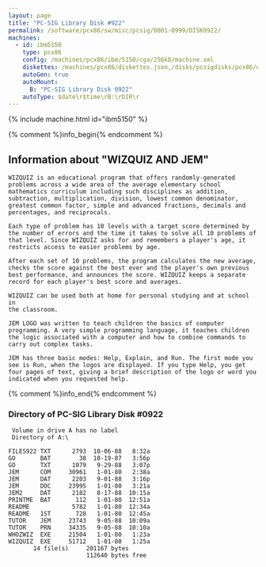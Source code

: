 ```yaml
---
layout: page
title: "PC-SIG Library Disk #922"
permalink: /software/pcx86/sw/misc/pcsig/0001-0999/DISK0922/
machines:
  - id: ibm5150
    type: pcx86
    config: /machines/pcx86/ibm/5150/cga/256kb/machine.xml
    diskettes: /machines/pcx86/diskettes.json,/disks/pcsigdisks/pcx86/diskettes.json
    autoGen: true
    autoMount:
      B: "PC-SIG Library Disk 0922"
    autoType: $date\r$time\rB:\rDIR\r
---
```


{% include machine.html id="ibm5150" %}

{% comment %}info_begin{% endcomment %}

## Information about "WIZQUIZ AND JEM"

    WIZQUIZ is an educational program that offers randomly-generated
    problems across a wide area of the average elementary school
    mathematics curriculum including such disciplines as addition,
    subtraction, multiplication, division, lowest common denominator,
    greatest common factor, simple and advanced fractions, decimals and
    percentages, and reciprocals.
    
    Each type of problem has 10 levels with a target score determined by
    the number of errors and the time it takes to solve all 10 problems of
    that level. Since WIZQUIZ asks for and remembers a player's age, it
    restricts access to easier problems by age.
    
    After each set of 10 problems, the program calculates the new average,
    checks the score against the best ever and the player's own previous
    best performance, and announces the score. WIZQUIZ keeps a separate
    record for each player's best score and averages.
    
    WIZQUIZ can be used both at home for personal studying and at school in
    the classroom.
    
    JEM LOGO was written to teach children the basics of computer
    programming. A very simple programming language, it teaches children
    the logic associated with a computer and how to combine commands to
    carry out complex tasks.
    
    JEM has three basic modes: Help, Explain, and Run. The first mode you
    see is Run, when the logos are displayed. If you type Help, you get
    four pages of text, giving a brief description of the logo or word you
    indicated when you requested help.
{% comment %}info_end{% endcomment %}


### Directory of PC-SIG Library Disk #0922

     Volume in drive A has no label
     Directory of A:\

    FILES922 TXT      2793  10-06-88   8:32a
    GO       BAT        38  10-19-87   3:56p
    GO       TXT      1079   9-29-88   3:07p
    JEM      COM     30961   1-01-80   2:38a
    JEM      DAT      2203   9-01-88   3:16p
    JEM      DOC     23995   1-01-80   3:21a
    JEM2     DAT      2182   8-17-88  10:15a
    PRINTME  BAT       112   1-01-80  12:51a
    README            5782   1-01-80  12:34a
    README   1ST       728   1-01-80  12:45a
    TUTOR    JEM     23743   9-05-88  10:09a
    TUTOR    PRN     34335   9-05-88  10:10a
    WHOZWIZ  EXE     21504   1-01-80   1:23a
    WIZQUIZ  EXE     51712   1-01-80   1:25a
           14 file(s)     201167 bytes
                          112640 bytes free
